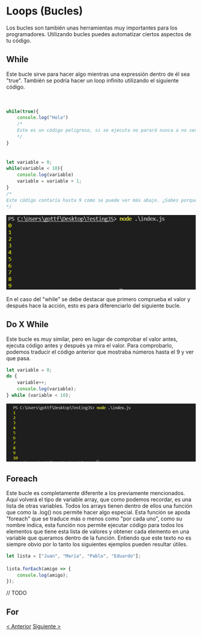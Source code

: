 # Loops (Bucles)
Los bucles son también unas herramientas muy importantes para los programadores. Utilizando bucles puedes automatizar ciertos aspectos de tu código.

## While
Este bucle sirve para hacer algo mientras una expressión dentro de él sea "true". También se podría hacer un loop infinito utilizando el siguiente código.

```js


while(true){
    console.log("Hola")
    /*
    Este es un código peligroso, si se ejecuta no parará nunca a no ser que pares el proceso utilizando control+c en la terminal o apagues el ordenador. Si lo ejecutas, tu ordenador comenzará a gastar muchos recursos y saldrán muchos "Hola".
    */
}


let variable = 0;
while(variable < 10){
    console.log(variable)
    variable = variable + 1;
}
/*
Este código contaría hasta 9 como se puede ver más abajo. ¿Sabes porque?
*/


```

![8](./assets/images/8.png)

En el caso del "while" se debe destacar que primero comprueba el valor y después hace la acción, esto es para diferenciarlo del siguiente bucle. 

## Do X While
Este bucle es muy similar, pero en lugar de comprobar el valor antes, ejecuta código antes y después ya mira el valor. Para comprobarlo, podemos traducir el código anterior que mostraba números hasta el 9 y ver que pasa.
```js
let variable = 0;
do {
    variable++;
    console.log(variable);
} while (variable < 10);

```

![0](./assets/images/9.png)

## Foreach
Este bucle es completamente diferente a los previamente mencionados. Aquí volverá el tipo de variable array, que como podemos recordar, es una lista de otras variables. Todos los arrays tienen dentro de ellos una función que como la .log() nos permite hacer algo especial. Esta función se apoda "foreach" que se traduce más o menos como "por cada uno", como su nombre indica, esta función nos permite ejecutar código para todos los elementos que tiene esta lista de valores y obtener cada elemento en una variable que queramos dentro de la función.
Entiendo que este texto no es siempre obvio por lo tanto los siguientes ejemplos pueden resultar útiles.

```js
let lista = ["Juan", "María", "Pablo", "Eduardo"];

lista.forEach(amigo => {
    console.log(amigo);
});

```
// TODO


## For

[< Anterior](./9-Puertas-Lógicas.md) [Siguiente >](./11-Comentarios.md)